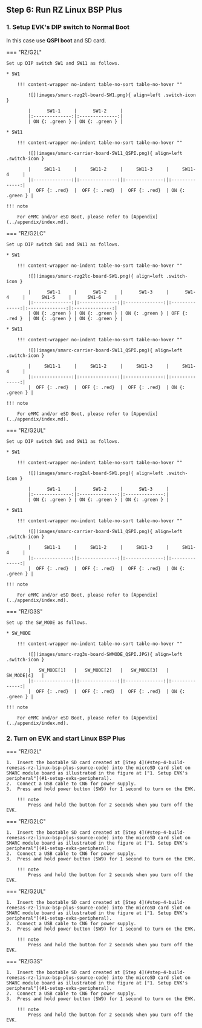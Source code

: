 ## Step 6: Run RZ Linux BSP Plus

### 1. Setup EVK's DIP switch to Normal Boot

In this case use **QSPI boot** and SD card.

=== "RZ/G2L"

    Set up DIP switch SW1 and SW11 as follows.

    * SW1

        !!! content-wrapper no-indent table-no-sort table-no-hover ""

            ![](images/smarc-rzg2l-board-SW1.png){ align=left .switch-icon }

            |      SW1-1     |      SW1-2     |
            |:--------------:|:--------------:|
            | ON {: .green } | ON {: .green } |

    * SW11

        !!! content-wrapper no-indent table-no-sort table-no-hover ""

            ![](images/smarc-carrier-board-SW11_QSPI.png){ align=left .switch-icon }

            |     SW11-1     |     SW11-2     |     SW11-3     |     SW11-4     |
            |:--------------:|:--------------:|:--------------:|:--------------:|
            |  OFF {: .red}  |  OFF {: .red}  |  OFF {: .red}  | ON {: .green } |

    !!! note

        For eMMC and/or eSD Boot, please refer to [Appendix](../appendix/index.md).

=== "RZ/G2LC"

    Set up DIP switch SW1 and SW11 as follows.

    * SW1

        !!! content-wrapper no-indent table-no-sort table-no-hover ""

            ![](images/smarc-rzg2lc-board-SW1.png){ align=left .switch-icon }

            |      SW1-1     |      SW1-2     |      SW1-3     |      SW1-4     |      SW1-5     |      SW1-6     |
            |:--------------:|:--------------:|:--------------:|:--------------:|:--------------:|:--------------:|
            | ON {: .green } | ON {: .green } | ON {: .green } | OFF {: .red }  | ON {: .green } | ON {: .green } |

    * SW11

        !!! content-wrapper no-indent table-no-sort table-no-hover ""

            ![](images/smarc-carrier-board-SW11_QSPI.png){ align=left .switch-icon }

            |     SW11-1     |     SW11-2     |     SW11-3     |     SW11-4     |
            |:--------------:|:--------------:|:--------------:|:--------------:|
            |  OFF {: .red}  |  OFF {: .red}  |  OFF {: .red}  | ON {: .green } |

    !!! note

        For eMMC and/or eSD Boot, please refer to [Appendix](../appendix/index.md).

=== "RZ/G2UL"

    Set up DIP switch SW1 and SW11 as follows.

    * SW1

        !!! content-wrapper no-indent table-no-sort table-no-hover ""

            ![](images/smarc-rzg2ul-board-SW1.png){ align=left .switch-icon }

            |      SW1-1     |      SW1-2     |      SW1-3     |
            |:--------------:|:--------------:|:--------------:|
            | ON {: .green } | ON {: .green } | ON {: .green } |

    * SW11

        !!! content-wrapper no-indent table-no-sort table-no-hover ""

            ![](images/smarc-carrier-board-SW11_QSPI.png){ align=left .switch-icon }

            |     SW11-1     |     SW11-2     |     SW11-3     |     SW11-4     |
            |:--------------:|:--------------:|:--------------:|:--------------:|
            |  OFF {: .red}  |  OFF {: .red}  |  OFF {: .red}  | ON {: .green } |

    !!! note

        For eMMC and/or eSD Boot, please refer to [Appendix](../appendix/index.md).

=== "RZ/G3S"

    Set up the SW_MODE as follows.

    * SW_MODE

        !!! content-wrapper no-indent table-no-sort table-no-hover ""

            ![](images/smarc-rzg3s-board-SWMODE_QSPI.JPG){ align=left .switch-icon }

            |   SW_MODE[1]   |   SW_MODE[2]   |   SW_MODE[3]   |   SW_MODE[4]   |
            |:--------------:|:--------------:|:--------------:|:--------------:|
            |  OFF {: .red}  |  OFF {: .red}  |  OFF {: .red}  | ON {: .green } |

    !!! note

        For eMMC and/or eSD Boot, please refer to [Appendix](../appendix/index.md).

### 2. Turn on EVK and start Linux BSP Plus

=== "RZ/G2L"

    1.  Insert the bootable SD card created at [Step 4](#step-4-build-renesas-rz-linux-bsp-plus-source-code) into the microSD card slot on SMARC module board as illustrated in the figure at ["1. Setup EVK's peripheral"](#1-setup-evks-peripheral).
    2.  Connect a USB cable to CN6 for power supply.
    3.  Press and hold power button (SW9) for 1 second to turn on the EVK.

        !!! note
            Press and hold the button for 2 seconds when you turn off the EVK.

=== "RZ/G2LC"

    1.  Insert the bootable SD card created at [Step 4](#step-4-build-renesas-rz-linux-bsp-plus-source-code) into the microSD card slot on SMARC module board as illustrated in the figure at ["1. Setup EVK's peripheral"](#1-setup-evks-peripheral).
    2.  Connect a USB cable to CN6 for power supply.
    3.  Press and hold power button (SW9) for 1 second to turn on the EVK.

        !!! note
            Press and hold the button for 2 seconds when you turn off the EVK.

=== "RZ/G2UL"

    1.  Insert the bootable SD card created at [Step 4](#step-4-build-renesas-rz-linux-bsp-plus-source-code) into the microSD card slot on SMARC module board as illustrated in the figure at ["1. Setup EVK's peripheral"](#1-setup-evks-peripheral).
    2.  Connect a USB cable to CN6 for power supply.
    3.  Press and hold power button (SW9) for 1 second to turn on the EVK.

        !!! note
            Press and hold the button for 2 seconds when you turn off the EVK.

=== "RZ/G3S"

    1.  Insert the bootable SD card created at [Step 4](#step-4-build-renesas-rz-linux-bsp-plus-source-code) into the microSD card slot on SMARC module board as illustrated in the figure at ["1. Setup EVK's peripheral"](#1-setup-evks-peripheral).
    2.  Connect a USB cable to CN6 for power supply.
    3.  Press and hold power button (SW9) for 1 second to turn on the EVK.

        !!! note
            Press and hold the button for 2 seconds when you turn off the EVK.
